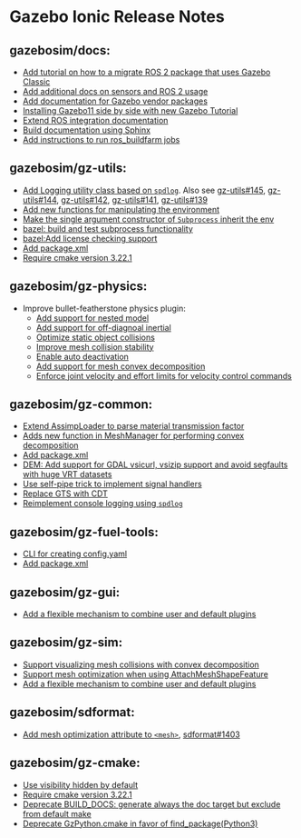 # Gazebo Ionic Release Notes

## gazebosim/docs:

- [Add tutorial on how to a migrate ROS 2 package that uses Gazebo Classic](https://github.com/gazebosim/docs/pull/425)
- [Add additional docs on sensors and ROS 2 usage](https://github.com/gazebosim/docs/pull/433)
- [Add documentation for Gazebo vendor packages](https://github.com/gazebosim/docs/pull/443)
- [Installing Gazebo11 side by side with new Gazebo Tutorial](https://github.com/gazebosim/docs/pull/438)
- [Extend ROS integration documentation](https://github.com/gazebosim/docs/pull/448)
- [Build documentation using Sphinx](https://github.com/gazebosim/docs/pull/441)
- [Add instructions to run ros_buildfarm jobs](https://github.com/gazebosim/docs/pull/477)

## gazebosim/gz-utils:

- [Add Logging utility class based on `spdlog`](https://github.com/gazebosim/gz-utils/pull/134).
  Also see [gz-utils#145](https://github.com/gazebosim/gz-utils/pull/145),
  [gz-utils#144](https://github.com/gazebosim/gz-utils/pull/144),
  [gz-utils#142](https://github.com/gazebosim/gz-utils/pull/142),
  [gz-utils#141](https://github.com/gazebosim/gz-utils/pull/141),
  [gz-utils#139](https://github.com/gazebosim/gz-utils/pull/139)
- [Add new functions for manipulating the environment](https://github.com/gazebosim/gz-utils/pull/114)
- [Make the single argument constructor of `Subprocess` inherit the env](https://github.com/gazebosim/gz-utils/pull/113)
- [bazel: build and test subprocess functionality](https://github.com/gazebosim/gz-utils/pull/123)
- [bazel:Add license checking support](https://github.com/gazebosim/gz-utils/pull/108)
- [Add package.xml](https://github.com/gazebosim/gz-utils/pull/125)
- [Require cmake version 3.22.1](https://github.com/gazebosim/gz-utils/pull/132)

## gazebosim/gz-physics:

- Improve bullet-featherstone physics plugin:
  - [Add support for nested model](https://github.com/gazebosim/gz-physics/pull/574)
  - [Add support for off-diagnoal inertial](https://github.com/gazebosim/gz-physics/pull/574)
  - [Optimize static object collisions](https://github.com/gazebosim/gz-physics/pull/611)
  - [Improve mesh collision stability](https://github.com/gazebosim/gz-physics/pull/600)
  - [Enable auto deactivation](https://github.com/gazebosim/gz-physics/pull/630)
  - [Add support for mesh convex decomposition](https://github.com/gazebosim/gz-physics/pull/606)
  - [Enforce joint velocity and effort limits for velocity control commands](https://github.com/gazebosim/gz-physics/pull/658)

## gazebosim/gz-common:

- [Extend AssimpLoader to parse material transmission factor](https://github.com/gazebosim/gz-common/pull/577)
- [Adds new function in MeshManager for performing convex decomposition](https://github.com/gazebosim/gz-common/pull/585)
- [Add package.xml](https://github.com/gazebosim/gz-common/pull/587)
- [DEM: Add support for GDAL vsicurl, vsizip support and avoid segfaults with huge VRT datasets](https://github.com/gazebosim/gz-common/pull/597)
- [Use self-pipe trick to implement signal handlers](https://github.com/gazebosim/gz-common/pull/618)
- [Replace GTS with CDT](https://github.com/gazebosim/gz-common/pull/617)
- [Reimplement console logging using `spdlog`](https://github.com/gazebosim/gz-common/pull/615)

## gazebosim/gz-fuel-tools:

- [CLI for creating config.yaml](https://github.com/gazebosim/gz-fuel-tools/pull/413)
- [Add package.xml](https://github.com/gazebosim/gz-fuel-tools/pull/408)

## gazebosim/gz-gui:

- [Add a flexible mechanism to combine user and default plugins](https://github.com/gazebosim/gz-gui/pull/631)

## gazebosim/gz-sim:

- [Support visualizing mesh collisions with convex decomposition](https://github.com/gazebosim/gz-sim/pull/2352)
- [Support mesh optimization when using AttachMeshShapeFeature](https://github.com/gazebosim/gz-sim/pull/2417)
- [Add a flexible mechanism to combine user and default plugins](https://github.com/gazebosim/gz-sim/pull/2497)

## gazebosim/sdformat:

- [Add mesh optimization attribute to `<mesh>`](https://github.com/gazebosim/sdformat/pull/1382), [sdformat#1403](https://github.com/gazebosim/sdformat/pull/1403)

## gazebosim/gz-cmake:

- [Use visibility hidden by default](https://github.com/gazebosim/gz-cmake/pull/392)
- [Require cmake version 3.22.1](https://github.com/gazebosim/gz-cmake/pull/396)
- [Deprecate BUILD_DOCS: generate always the doc target but exclude from default make](https://github.com/gazebosim/gz-cmake/pull/434)
- [Deprecate GzPython.cmake in favor of find_package(Python3)](https://github.com/gazebosim/gz-cmake/pull/431)
